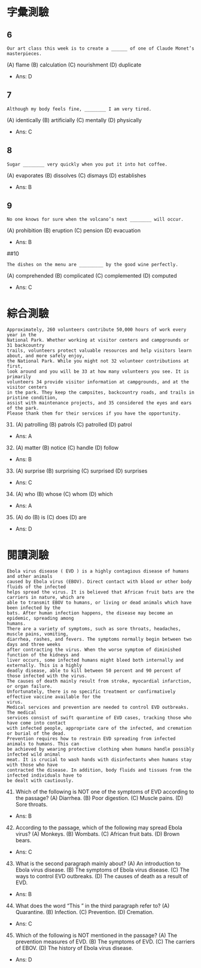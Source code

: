 # 字彙測驗
## 6
```
Our art class this week is to create a ______ of one of Claude Monet’s masterpieces.
```
(A) flame (B) calculation (C) nourishment (D) duplicate
* Ans: D

## 7
```
Although my body feels fine, ________ I am very tired.
```
(A) identically (B) artificially (C) mentally (D) physically
* Ans: C

## 8
```
Sugar ________ very quickly when you put it into hot coffee.
```
(A) evaporates (B) dissolves (C) dismays (D) establishes
* Ans: B

## 9
```
No one knows for sure when the volcano’s next ________ will occur.
```
(A) prohibition (B) eruption (C) pension (D) evacuation
* Ans: B

##10
```
The dishes on the menu are _________ by the good wine perfectly.
```
(A) comprehended (B) complicated (C) complemented (D) computed
* Ans: C

# 綜合測驗
```
Approximately, 260 volunteers contribute 50,000 hours of work every year in the
National Park. Whether working at visitor centers and campgrounds or 31 backcountry
trails, volunteers protect valuable resources and help visitors learn about, and more safely enjoy,
the National Park. While you might not 32 volunteer contributions at first,
look around and you will be 33 at how many volunteers you see. It is primarily
volunteers 34 provide visitor information at campgrounds, and at the visitor centers
in the park. They keep the campsites, backcountry roads, and trails in pristine condition,
assist with maintenance projects, and 35 considered the eyes and ears of the park.
Please thank them for their services if you have the opportunity.
```
31. (A) patrolling (B) patrols (C) patrolled (D) patrol
* Ans: A

32. (A) matter (B) notice (C) handle (D) follow
* Ans: B

33. (A) surprise (B) surprising (C) surprised (D) surprises
* Ans: C

34. (A) who (B) whose (C) whom (D) which
* Ans: A

35. (A) do (B) is (C) does (D) are
* Ans: D

# 閱讀測驗
```
Ebola virus disease ( EVD ) is a highly contagious disease of humans and other animals
caused by Ebola virus (EBOV). Direct contact with blood or other body fluids of the infected
helps spread the virus. It is believed that African fruit bats are the carriers in nature, which are
able to transmit EBOV to humans, or living or dead animals which have been infected by the
bats. After human infection happens, the disease may become an epidemic, spreading among
humans.
There are a variety of symptoms, such as sore throats, headaches, muscle pains, vomiting,
diarrhea, rashes, and fevers. The symptoms normally begin between two days and three weeks
after contracting the virus. When the worse symptom of diminished function of the kidneys and
liver occurs, some infected humans might bleed both internally and externally. This is a highly
deadly disease, able to kill between 50 percent and 90 percent of those infected with the virus.
The causes of death mainly result from stroke, myocardial infarction, or organ failure.
Unfortunately, there is no specific treatment or confirmatively effective vaccine available for the
virus.
Medical services and prevention are needed to control EVD outbreaks. The medical
services consist of swift quarantine of EVD cases, tracking those who have come into contact
with infected people, appropriate care of the infected, and cremation or burial of the dead.
Prevention requires how to restrain EVD spreading from infected animals to humans. This can
be achieved by wearing protective clothing when humans handle possibly infected wild animal
meat. It is crucial to wash hands with disinfectants when humans stay with those who have
contracted the disease. In addition, body fluids and tissues from the infected individuals have to
be dealt with cautiously.
```
41. Which of the following is NOT one of the symptoms of EVD according to the passage?
(A) Diarrhea. (B) Poor digestion. (C) Muscle pains. (D) Sore throats.
* Ans: B

42. According to the passage, which of the following may spread Ebola virus?
(A) Monkeys. (B) Wombats.
(C) African fruit bats. (D) Brown bears.
* Ans: C

43. What is the second paragraph mainly about?
(A) An introduction to Ebola virus disease.
(B) The symptoms of Ebola virus disease.
(C) The ways to control EVD outbreaks.
(D) The causes of death as a result of EVD.
* Ans: B

44. What does the word “This ” in the third paragraph refer to?
(A) Quarantine. (B) Infection. (C) Prevention. (D) Cremation.
* Ans: C

45. Which of the following is NOT mentioned in the passage?
(A) The prevention measures of EVD.
(B) The symptoms of EVD.
(C) The carriers of EBOV.
(D) The history of Ebola virus disease.
* Ans: D
